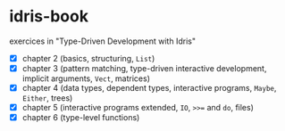 # idris-book
exercices in "Type-Driven Development with Idris"

- [x] chapter 2 (basics, structuring, `List`)
- [x] chapter 3 (pattern matching, type-driven interactive development, implicit arguments, `Vect`, matrices)
- [x] chapter 4 (data types, dependent types, interactive programs, `Maybe`, `Either`, trees)
- [x] chapter 5 (interactive programs extended, `IO`, `>>=` and `do`, files)
- [x] chapter 6 (type-level functions)
